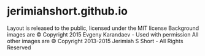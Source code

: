 # jerimiahshort.github.io

Layout is released to the public, licensed under the MIT license
Background images are &copy; Copyright 2015 Evgeny Karandaev - Used with permission
All other images are &copy; Copyright 2013-2015 Jerimiah S Short - All Rights Reserved
